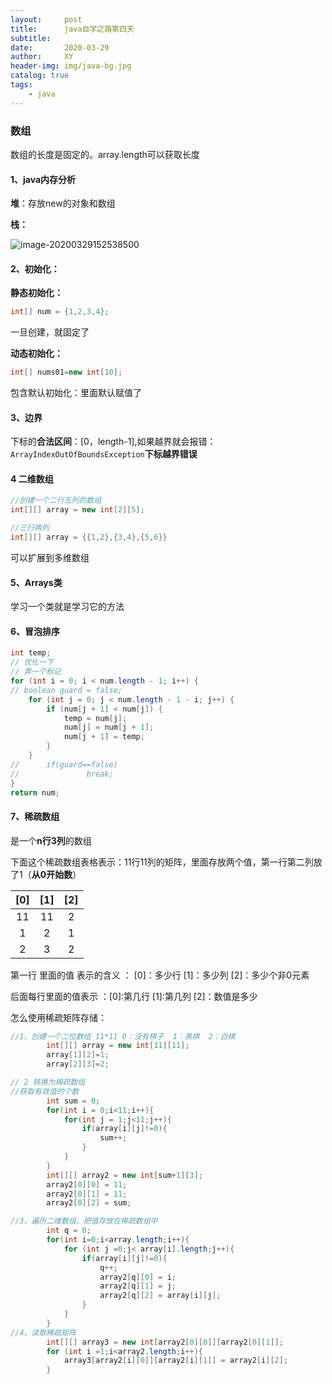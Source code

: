 ```yaml
---
layout:     post
title:      java自学之路第四天
subtitle:   
date:       2020-03-29
author:     XY
header-img: img/java-bg.jpg
catalog: true
tags:   
    - java
---
```


### 数组

数组的长度是固定的。array.length可以获取长度

#### 1、java内存分析

**堆**：存放new的对象和数组

**栈：**

![image-20200329152538500](https://note.youdao.com/yws/api/personal/file/WEB4edaa7f897e878616d5b051db3ae0509?method=download&shareKey=b05f14f788483f21f973ac8ec810604b)

#### 2、初始化：

**静态初始化：**

```java
int[] num = {1,2,3,4};
```

一旦创建，就固定了

**动态初始化：**

```java
int[] nums01=new int[10];
```

包含默认初始化：里面默认赋值了

#### 3、边界

下标的**合法区间**：[0，length-1],如果越界就会报错：`ArrayIndexOutOfBoundsException`**下标越界错误**

#### 4 二维数组

```java
//创建一个二行五列的数组
int[][] array = new int[2][5];

//三行两列
int[][] array = {{1,2},{3,4},{5,6}}
```

可以扩展到多维数组

#### 5、Arrays类

学习一个类就是学习它的方法

#### 6、冒泡排序

```java
int temp;
// 优化一下
// 弄一个标记
for (int i = 0; i < num.length - 1; i++) {
// boolean guard = false;
    for (int j = 0; j < num.length - 1 - i; j++) {
        if (num[j + 1] < num[j]) {
            temp = num[j];
            num[j] = num[j + 1];
            num[j + 1] = temp;
        }
    }
//  	if(guard==false)
//          	 break;
}
return num;
```

#### 7、稀疏数组

是一个**n行3列**的数组  

下面这个稀疏数组表格表示：11行11列的矩阵，里面存放两个值，第一行第二列放了1（**从0开始数**）

| [0]  | [1]  | [2]  |
| :--: | :--: | :--: |
|  11  |  11  |  2   |
|  1   |  2   |  1   |
|  2   |  3   |  2   |

第一行 里面的值 表示的含义 ： [0]：多少行   [1]：多少列  [2]：多少个非0元素

后面每行里面的值表示 ：[0]:第几行  [1]:第几列 [2]：数值是多少

怎么使用稀疏矩阵存储：

```java
//1、创建一个二位数组 11*11 0：没有棋子  1：黑棋  2：白棋  
        int[][] array = new int[11][11];
        array[1][2]=1;
        array[2][3]=2;

// 2 转换为稀疏数组
//获取有效值的个数
        int sum = 0;
        for(int i = 0;i<11;i++){
            for(int j = 1;j<11;j++){
                if(array[i][j]!=0){
                    sum++;
                }
            }
        }
        int[][] array2 = new int[sum+1][3];
        array2[0][0] = 11;
        array2[0][1] = 11;
        array2[0][2] = sum;

//3、遍历二维数组，把值存放在稀疏数组中
        int q = 0;
        for(int i=0;i<array.length;i++){
            for (int j =0;j< array[i].length;j++){
                if(array[i][j]!=0){
                    q++;
                    array2[q][0] = i;
                    array2[q][1] = j;
                    array2[q][2] = array[i][j];
                }
            }
        }
//4、读取稀疏矩阵
        int[][] array3 = new int[array2[0][0]][array2[0][1]];
        for (int i =1;i<array2.length;i++){
            array3[array2[i][0]][array2[i][1]] = array2[i][2];
        }
```

